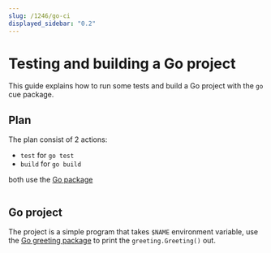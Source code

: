 ```yaml
---
slug: /1246/go-ci
displayed_sidebar: "0.2"
---
```


# Testing and building a Go project

This guide explains how to run some tests and build a Go project with the `go` cue package.

## Plan

The plan consist of 2 actions:

- `test` for `go test`
- `build` for `go build`

both use the [Go package](https://github.com/dagger/dagger/tree/main/pkg/universe.dagger.io/go)

```cue file=../../plans/go-ci/plan.cue

```

## Go project

The project is a simple program that takes `$NAME` environment variable, use the [Go greeting package](https://github.com/dagger/dagger/tree/main/docs/plans/go-ci/hello/greeting) to print the `greeting.Greeting()` out.

```go file=../../plans/go-ci/hello/main.go title=hello/main.go

```

```go file=../../plans/go-ci/hello/greeting/greeting.go title=hello/greeting/greeting.go

```

```go file=../../plans/go-ci/hello/greeting/greeting_test.go title=hello/greeting/greeting_test.go

```
